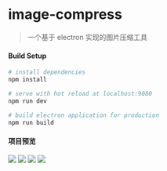# image-compress

> 一个基于 electron 实现的图片压缩工具

#### Build Setup

``` bash
# install dependencies
npm install

# serve with hot reload at localhost:9080
npm run dev

# build electron application for production
npm run build

```

#### 项目预览
![](https://s.weituibao.com/1574050539468/demo1.gif)
![](https://s.weituibao.com/1574058113055/demo2.gif)
![](https://s.weituibao.com/1574061860452/demo3.gif)
![](https://s.weituibao.com/1574068369492/demo4.gif)
